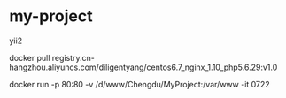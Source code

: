 # my-project
yii2


 docker pull registry.cn-hangzhou.aliyuncs.com/diligentyang/centos6.7_nginx_1.10_php5.6.29:v1.0
 
 
   docker run -p 80:80  -v /d/www/Chengdu/MyProject:/var/www  -it 0722